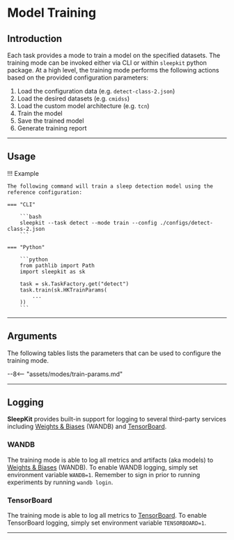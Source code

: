 # Model Training

## <span class="sk-h2-span">Introduction </span>

Each task provides a mode to train a model on the specified datasets. The training mode can be invoked either via CLI or within `sleepkit` python package. At a high level, the training mode performs the following actions based on the provided configuration parameters:

1. Load the configuration data (e.g. `detect-class-2.json`)
1. Load the desired datasets (e.g. `cmidss`)
1. Load the custom model architecture (e.g. `tcn`)
1. Train the model
1. Save the trained model
1. Generate training report

---

## <span class="sk-h2-span">Usage</span>

!!! Example

    The following command will train a sleep detection model using the reference configuration:

    === "CLI"

        ```bash
        sleepkit --task detect --mode train --config ./configs/detect-class-2.json
        ```

    === "Python"

        ```python
        from pathlib import Path
        import sleepkit as sk

        task = sk.TaskFactory.get("detect")
        task.train(sk.HKTrainParams(
            ...
        ))
        ```

---

## <span class="sk-h2-span">Arguments </span>

The following tables lists the parameters that can be used to configure the training mode.

--8<-- "assets/modes/train-params.md"

---


## <span class="sk-h2-span">Logging</span>

__SleepKit__ provides built-in support for logging to several third-party services including [Weights & Biases](https://wandb.ai/site) (WANDB) and [TensorBoard](https://www.tensorflow.org/tensorboard).

### WANDB

The training mode is able to log all metrics and artifacts (aka models) to [Weights & Biases](https://wandb.ai/site) (WANDB). To enable WANDB logging, simply set environment variable `WANDB=1`. Remember to sign in prior to running experiments by running `wandb login`.


### TensorBoard

The training mode is able to log all metrics to [TensorBoard](https://www.tensorflow.org/tensorboard). To enable TensorBoard logging, simply set environment variable `TENSORBOARD=1`.

---
